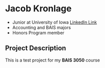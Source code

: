 
# Jacob Kronlage

- Junior at University of Iowa [LinkedIn Link](https://www.linkedin.com/in/jacob-kronlage-bb211b268/)
- Accounting and BAIS majors
- Honors Program member

## Project Description
This is a test project for my **BAIS 3050** course
